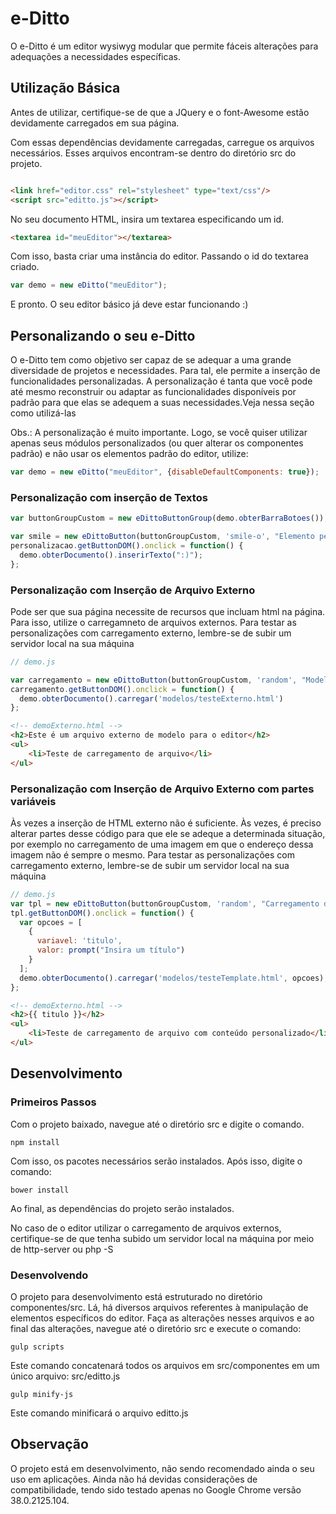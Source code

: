 # e-Ditto
O e-Ditto é um editor wysiwyg modular que permite fáceis alterações para adequações a necessidades específicas.

## Utilização Básica

Antes de utilizar, certifique-se de que a JQuery e o  font-Awesome estão devidamente carregados em sua página. 

Com essas dependências devidamente carregadas, carregue os arquivos necessários. Esses arquivos encontram-se dentro do diretório src do projeto.

```html

<link href="editor.css" rel="stylesheet" type="text/css"/>
<script src="editto.js"></script>

```
No seu documento HTML, insira um textarea especificando um id.

```html
<textarea id="meuEditor"></textarea>

```

Com isso, basta criar uma instância do editor. Passando o id do textarea criado.

```javascript
var demo = new eDitto("meuEditor");
```
E pronto. O seu editor básico já deve estar funcionando :)

## Personalizando o seu e-Ditto

O e-Ditto tem como objetivo ser capaz de se adequar a uma grande diversidade de projetos e necessidades. Para tal, ele permite a inserção de funcionalidades personalizadas. A personalização é tanta que você pode até mesmo reconstruir ou adaptar as funcionalidades disponíveis por padrão para que elas se adequem a suas necessidades.Veja nessa seção como utilizá-las

Obs.: A personalização é muito importante. Logo, se você quiser utilizar apenas seus módulos personalizados (ou quer alterar os componentes padrão) e não usar os elementos padrão do editor, utilize:
```javascript
var demo = new eDitto("meuEditor", {disableDefaultComponents: true});
```
### Personalização com inserção de Textos
```javascript
var buttonGroupCustom = new eDittoButtonGroup(demo.obterBarraBotoes());// Definindo um grupode botões para a inserção da personalização

var smile = new eDittoButton(buttonGroupCustom, 'smile-o', "Elemento personalizado");
personalizacao.getButtonDOM().onclick = function() {
  demo.obterDocumento().inserirTexto(":)");
};
```

### Personalização com Inserção de Arquivo Externo
Pode ser que sua página necessite de recursos que incluam html na página. Para isso, utilize o carregamneto de arquivos externos.
Para testar as personalizações com carregamento externo, lembre-se de subir um servidor local na sua máquina
```javascript
// demo.js

var carregamento = new eDittoButton(buttonGroupCustom, 'random', "Modelo externo");
carregamento.getButtonDOM().onclick = function() {
  demo.obterDocumento().carregar('modelos/testeExterno.html')
};
```
```html
<!-- demoExterno.html -->
<h2>Este é um arquivo externo de modelo para o editor</h2>
<ul>
    <li>Teste de carregamento de arquivo</li>
</ul>

```

### Personalização com Inserção de Arquivo Externo com partes variáveis

Às vezes a inserção de HTML externo não é suficiente. Às vezes, é preciso alterar partes desse código para que ele se adeque a determinada situação, por exemplo no carregamento de uma imagem em que o endereço dessa imagem não é sempre o mesmo.
Para testar as personalizações com carregamento externo, lembre-se de subir um servidor local na sua máquina
```javascript
// demo.js
var tpl = new eDittoButton(buttonGroupCustom, 'random', "Carregamento de template");
tpl.getButtonDOM().onclick = function() {
  var opcoes = [
    {
      variavel: 'titulo',
      valor: prompt("Insira um título")
    }
  ];
  demo.obterDocumento().carregar('modelos/testeTemplate.html', opcoes);
};
```
```html
<!-- demoExterno.html -->
<h2>{{ titulo }}</h2>
<ul>
    <li>Teste de carregamento de arquivo com conteúdo personalizado</li>
</ul>

```

## Desenvolvimento
### Primeiros Passos
Com o projeto baixado, navegue até o diretório src e digite o comando.
```
npm install
```
Com isso, os pacotes necessários serão instalados. Após isso, digite o comando:
```
bower install
```
Ao final, as dependências do projeto serão instalados.

No caso de o editor utilizar o carregamento de arquivos externos, certifique-se de que tenha subido um servidor local na máquina por meio de http-server ou php -S

### Desenvolvendo
O projeto para desenvolvimento está estruturado no diretório componentes/src. Lá, há diversos arquivos referentes à manipulação de elementos específicos do editor. Faça as alterações nesses arquivos e ao final das alterações, navegue até o diretório src e execute o comando:
```
gulp scripts
```
Este comando concatenará todos os arquivos em src/componentes em um único arquivo: src/editto.js

```
gulp minify-js
```
Este comando minificará o arquivo editto.js

## Observação

O projeto está em desenvolvimento, não sendo recomendado ainda o seu uso em aplicações. Ainda não há devidas considerações de compatibilidade, tendo sido testado apenas no Google Chrome versão 38.0.2125.104.
